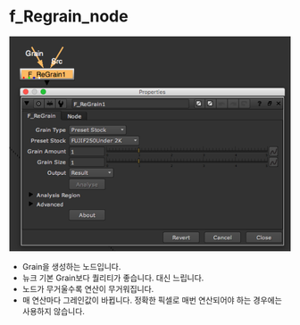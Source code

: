 # f\_Regrain\_node

![](../../.gitbook/assets/f_regrain_node.png)

* Grain을 생성하는 노드입니다.
* 뉴크 기본 Grain보다 퀄리티가 좋습니다. 대신 느립니다.
* 노드가 무거울수록 연산이 무거워집니다.
* 매 연산마다 그레인값이 바뀝니다. 정확한 픽셀로 매번 연산되어야 하는 경우에는 사용하지 않습니다.

